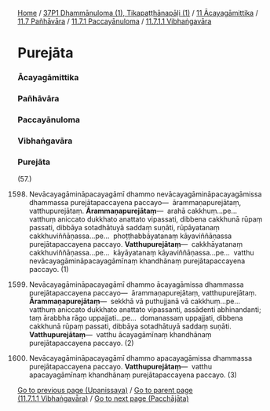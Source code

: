 
[Home](/) / [37P1 Dhammānuloma (1), Tikapaṭṭhānapāḷi (1)](/tipitaka/37P1.md) / [11 Ācayagāmittika](/tipitaka/37P1/11.md) / [11.7 Pañhāvāra](/tipitaka/37P1/11/11.7.md) / [11.7.1 Paccayānuloma](/tipitaka/37P1/11/11.7/11.7.1.md) / [11.7.1.1 Vibhaṅgavāra](/tipitaka/37P1/11/11.7/11.7.1/11.7.1.1.md)

# Purejāta

### Ācayagāmittika

### Pañhāvāra

### Paccayānuloma

### Vibhaṅgavāra

### Purejāta

(57.)

1598. Nevācayagāmināpacayagāmī dhammo nevācayagāmināpacayagāmissa dhammassa purejātapaccayena paccayo—  ārammaṇapurejātaṃ, vatthupurejātaṃ. **Ārammaṇapurejātaṃ**—  arahā cakkhuṃ…pe…  vatthuṃ aniccato dukkhato anattato vipassati, dibbena cakkhunā rūpaṃ passati, dibbāya sotadhātuyā saddaṃ suṇāti, rūpāyatanaṃ cakkhuviññāṇassa…pe…  phoṭṭhabbāyatanaṃ kāyaviññāṇassa purejātapaccayena paccayo. **Vatthupurejātaṃ**—  cakkhāyatanaṃ cakkhuviññāṇassa…pe…  kāyāyatanaṃ kāyaviññāṇassa…pe…  vatthu nevācayagāmināpacayagāmīnaṃ khandhānaṃ purejātapaccayena paccayo. (1)

1599. Nevācayagāmināpacayagāmī dhammo ācayagāmissa dhammassa purejātapaccayena paccayo—  ārammaṇapurejātaṃ, vatthupurejātaṃ. **Ārammaṇapurejātaṃ**—  sekkhā vā puthujjanā vā cakkhuṃ…pe…  vatthuṃ aniccato dukkhato anattato vipassanti, assādenti abhinandanti; taṃ ārabbha rāgo uppajjati…pe…  domanassaṃ uppajjati, dibbena cakkhunā rūpaṃ passati, dibbāya sotadhātuyā saddaṃ suṇāti. **Vatthupurejātaṃ**—  vatthu ācayagāmīnaṃ khandhānaṃ purejātapaccayena paccayo. (2)

1600. Nevācayagāmināpacayagāmī dhammo apacayagāmissa dhammassa purejātapaccayena paccayo. **Vatthupurejātaṃ**—  vatthu apacayagāmīnaṃ khandhānaṃ purejātapaccayena paccayo. (3)

[Go to previous page (Upanissaya)](/tipitaka/37P1/11/11.7/11.7.1/11.7.1.1/Upanissaya.md) / [Go to parent page (11.7.1.1 Vibhaṅgavāra)](/tipitaka/37P1/11/11.7/11.7.1/11.7.1.1.md) / [Go to next page (Pacchājāta)](/tipitaka/37P1/11/11.7/11.7.1/11.7.1.1/Pacchajata.md)


